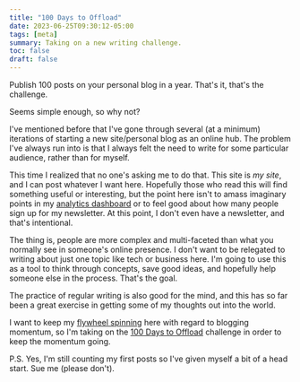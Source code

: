 ```yaml
---
title: "100 Days to Offload"
date: 2023-06-25T09:30:12-05:00
tags: [meta]
summary: Taking on a new writing challenge.
toc: false
draft: false
---
```


Publish 100 posts on your personal blog in a year. That's it, that's the challenge. 

Seems simple enough, so why not?

I've mentioned before that I've gone through several (at a minimum) iterations of starting a new site/personal blog as an online hub. The problem I've always run into is that I always felt the need to write for some particular audience, rather than for myself.

This time I realized that no one's asking me to do that. This site is *my site*, and I can post whatever I want here. Hopefully those who read this will find something useful or interesting, but the point here isn't to amass imaginary points in my [analytics dashboard](https://scottk.goatcounter.com/) or to feel good about how many people sign up for my newsletter. At this point, I don't even have a newsletter, and that's intentional.

The thing is, people are more complex and multi-faceted than what you normally see in someone's online presence. I don't want to be relegated to writing about just one topic like tech or business here. I'm going to use this as a tool to think through concepts, save good ideas, and hopefully help someone else in the process. That's the goal.

The practice of regular writing is also good for the mind, and this has so far been a great exercise in getting some of my thoughts out into the world.

I want to keep my [flywheel spinning](/flywheel/) here with regard to blogging momentum, so I'm taking on the [100 Days to Offload](https://100daystooffload.com/) challenge in order to keep the momentum going.

P.S. Yes, I'm still counting my first posts so I've given myself a bit of a head start. Sue me (please don't).